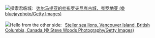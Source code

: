 ![](https://www.bing.com/th?id=OHR.DubrovnikTwilight_ZH-CN2981648854_UHD.jpg&w=1000)探索君临城:&nbsp;&ensp;[达尔马提亚的杜布罗夫尼克古城，克罗地亚 (© bluejayphoto/Getty Images)](https://www.bing.com/th?id=OHR.DubrovnikTwilight_ZH-CN2981648854_UHD.jpg)
<br><br/>
![](https://www.bing.com/th?id=OHR.StellarSeaLions_EN-US8941740506_UHD.jpg&w=1000)Hello from the other side:&nbsp;&ensp;[Steller sea lions, Vancouver Island, British Columbia, Canada (© Steve Woods Photography/Getty Images)](https://www.bing.com/th?id=OHR.StellarSeaLions_EN-US8941740506_UHD.jpg)
<br><br/>
